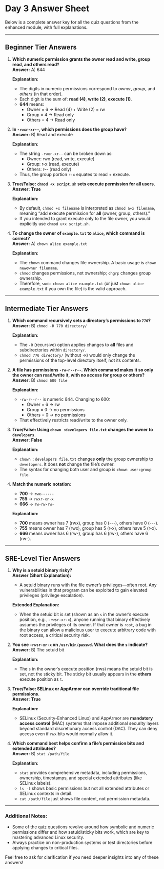 # Day 3 Answer Sheet

Below is a complete answer key for all the quiz questions from the enhanced module, with full explanations. 

---

## **Beginner Tier Answers**

1. **Which numeric permission grants the owner read and write, group read, and others read?**  
   **Answer:** A) 644  

   **Explanation:**  
   - The digits in numeric permissions correspond to *owner*, *group*, and *others* (in that order).  
   - Each digit is the sum of: **read (4)**, **write (2)**, **execute (1)**.  
   - **644** means:  
     - Owner = 6 → Read (4) + Write (2) = rw  
     - Group = 4 → Read only  
     - Others = 4 → Read only  

2. **In `-rwxr-xr--`, which permissions does the group have?**  
   **Answer:** B) Read and execute  

   **Explanation:**  
   - The string `-rwxr-xr--` can be broken down as:  
     - Owner: rwx (read, write, execute)  
     - Group: r-x (read, execute)  
     - Others: r-- (read only)  
   - Thus, the group portion `r-x` equates to read + execute.  

3. **True/False: `chmod +x script.sh` sets execute permission for all users.**  
   **Answer:** **True**  

   **Explanation:**  
   - By default, `chmod +x filename` is interpreted as `chmod a+x filename`, meaning “add execute permission for **all** (owner, group, others).”  
   - If you intended to grant execute only to the file owner, you would explicitly use `chmod u+x script.sh`.  

4. **To change the owner of `example.txt` to `alice`, which command is correct?**  
   **Answer:** A) `chown alice example.txt`  

   **Explanation:**  
   - The `chown` command changes file ownership. A basic usage is `chown newowner filename`.  
   - `chmod` changes permissions, not ownership; `chgrp` changes group ownership.  
   - Therefore, `sudo chown alice example.txt` (or just `chown alice example.txt` if you own the file) is the valid approach.  

---

## **Intermediate Tier Answers**

1. **Which command recursively sets a directory’s permissions to `770`?**  
   **Answer:** B) `chmod -R 770 directory/`  

   **Explanation:**  
   - The `-R` (recursive) option applies changes to **all** files and subdirectories within `directory/`.  
   - `chmod 770 directory/` (without `-R`) would only change the permissions of the top-level directory itself, not its contents.  

2. **A file has permissions `-rw-r--r--`. Which command makes it so only the owner can read/write it, with no access for group or others?**  
   **Answer:** B) `chmod 600 file`  

   **Explanation:**  
   - `-rw-r--r--` is numeric 644. Changing to 600:  
     - Owner = 6 → rw  
     - Group = 0 → no permissions  
     - Others = 0 → no permissions  
   - That effectively restricts read/write to the owner only.  

3. **True/False: Using `chown :developers file.txt` changes the owner to `developers`.**  
   **Answer:** **False**  

   **Explanation:**  
   - `chown :developers file.txt` changes **only** the group ownership to `developers`. It does **not** change the file’s owner.  
   - The syntax for changing both user and group is `chown user:group file`.  

4. **Match the numeric notation**:  
   - **700** → `rwx------`  
   - **755** → `rwxr-xr-x`  
   - **666** → `rw-rw-rw-`  

   **Explanation:**  
   - **700** means owner has 7 (rwx), group has 0 (---), others have 0 (---).  
   - **755** means owner has 7 (rwx), group has 5 (r-x), others have 5 (r-x).  
   - **666** means owner has 6 (rw-), group has 6 (rw-), others have 6 (rw-).  

---

## **SRE-Level Tier Answers**

1. **Why is a setuid binary risky?**  
   **Answer (Short Explanation):**  
   - A setuid binary runs with the file owner’s privileges—often root. Any vulnerabilities in that program can be exploited to gain elevated privileges (privilege escalation).  

   **Extended Explanation:**  
   - When the setuid bit is set (shown as an `s` in the owner’s execute position, e.g., `-rwsr-xr-x`), anyone running that binary effectively assumes the privileges of its owner. If that owner is `root`, a bug in the binary can allow a malicious user to execute arbitrary code with root access, a critical security risk.  

2. **You see `-rwsr-xr-x` on `/usr/bin/passwd`. What does the `s` indicate?**  
   **Answer:** B) The setuid bit  

   **Explanation:**  
   - The `s` in the owner’s execute position (rws) means the setuid bit is set, not the sticky bit. The sticky bit usually appears in the **others** execute position as `t`.  

3. **True/False: SELinux or AppArmor can override traditional file permissions.**  
   **Answer:** **True**  

   **Explanation:**  
   - SELinux (Security-Enhanced Linux) and AppArmor are **mandatory access control** (MAC) systems that impose additional security layers beyond standard discretionary access control (DAC). They can deny access even if `rwx` bits would normally allow it.  

4. **Which command best helps confirm a file’s permission bits and extended attributes?**  
   **Answer:** B) `stat /path/file`  

   **Explanation:**  
   - `stat` provides comprehensive metadata, including permissions, ownership, timestamps, and special extended attributes (like SELinux labels).  
   - `ls -l` shows basic permissions but not all extended attributes or SELinux contexts in detail.  
   - `cat /path/file` just shows file content, not permission metadata.  

---

### **Additional Notes:**

- Some of the quiz questions revolve around how symbolic and numeric permissions differ and how setuid/sticky bits work, which are key to mastering advanced Linux security.
- Always practice on non-production systems or test directories before applying changes to critical files.  

Feel free to ask for clarification if you need deeper insights into any of these answers!
